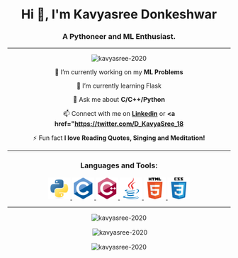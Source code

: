 <h1 align="center">Hi 👋, I'm Kavyasree Donkeshwar</h1>
<h3 align="center"> A Pythoneer and ML Enthusiast. </h3>
<hr>

<div align="center">
<p align="center"> <img src="https://komarev.com/ghpvc/?username=kavyasree-2020&label=Profile%20views&color=0e75b6&style=flat" alt="kavyasree-2020" /> </p>

🔭 I’m currently working on my **ML Problems** 

🌱 I’m currently learning Flask

💬 Ask me about **C/C++/Python**

📫 Connect with me on **<a href="https://www.linkedin.com/in/donkeshwar-kavyasree-b53807202/in/a">Linkedin</a>** or **<a href="https://twitter.com/D_KavyaSree_18</a>**

⚡ Fun fact **I  love Reading Quotes, Singing and Meditation!**
<hr>
<h3 align="center">Languages and Tools:</h3>
<p align="center"> 
  <a href="https://www.python.org" target="_blank"> <img src="https://raw.githubusercontent.com/devicons/devicon/master/icons/python/python-original.svg" alt="python"   width="50" height="50"/> </a> 
  <a href="https://www.cprogramming.com/" target="_blank"> <img src="https://raw.githubusercontent.com/devicons/devicon/master/icons/c/c-original.svg" alt="c" width="50" height="50"/> </a> 
  <a href="https://www.w3schools.com/cpp/" target="_blank"> <img src="https://raw.githubusercontent.com/devicons/devicon/master/icons/cplusplus/cplusplus-original.svg" alt="cplusplus" width="50" height="50"/> </a> 
  <a href="https://www.java.com" target="_blank"> <img src="https://raw.githubusercontent.com/devicons/devicon/master/icons/java/java-original.svg" alt="java" width="50" height="50"/> </a> 
  <a href="https://www.w3.org/html/" target="_blank"> <img src="https://raw.githubusercontent.com/devicons/devicon/master/icons/html5/html5-original-wordmark.svg" alt="html5" width="50" height="50"/> </a> 
  <a href="https://www.w3schools.com/css/" target="_blank"> <img src="https://raw.githubusercontent.com/devicons/devicon/master/icons/css3/css3-original-wordmark.svg" alt="css3" width="50" height="50"/> </a>  
<hr>
<p><img align="center" src="https://github-readme-stats.vercel.app/api/top-langs?username=aryanblouria&show_icons=true&theme=radical&locale=en&layout=compact" alt="kavyasree-2020" width="50%"/></p>

<p>&nbsp;<img align="center" src="https://github-readme-stats.vercel.app/api?username=kavyasree-2020&show_icons=true&theme=radical&locale=en" alt="kavyasree-2020" /></p>

<p><img align="center" src="https://github-readme-streak-stats.herokuapp.com/?user=kavyasree-2020&theme=radical" alt="kavyasree-2020"/></p>
</div>

